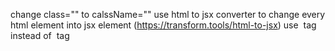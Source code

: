 change class="" to calssName=""
use html to jsx converter to change every html element into jsx element (https://transform.tools/html-to-jsx)
use <Image> tag instead of <img> tag

